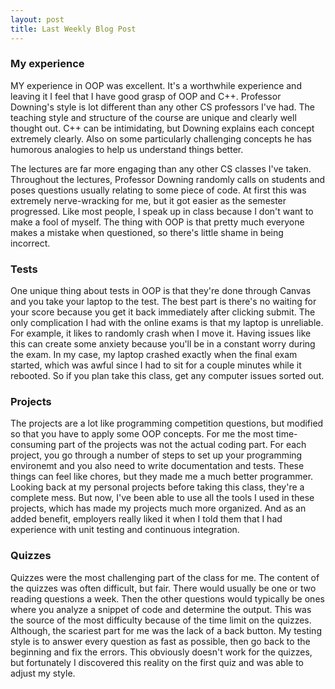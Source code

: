 ```yaml
---
layout: post
title: Last Weekly Blog Post
---
```


### My experience
MY experience in OOP was excellent. It's a worthwhile experience and leaving it I feel that I have good grasp of OOP and C++. Professor Downing's style is lot different than any other CS professors I've had. The teaching style and structure of the course are unique and clearly well thought out. C++ can be intimidating, but Downing explains each concept extremely clearly. Also on some particularly challenging concepts he has humorous analogies to help us understand things better. 

The lectures are far more engaging than any other CS classes I've taken. Throughout the lectures, Professor Downing randomly calls on students and poses questions usually relating to some piece of code. At first this was extremely nerve-wracking for me, but it got easier as the semester progressed. Like most people, I speak up in class because I don't want to make a fool of myself. The thing with OOP is that pretty much everyone makes a mistake when questioned, so there's little shame in being incorrect. 

### Tests
One unique thing about tests in OOP is that they're done through Canvas and you take your laptop to the test. The best part is there's no waiting for your score because you get it back immediately after clicking submit. The only complication I had with the online exams is that my laptop is unreliable. For example, it likes to randomly crash when I move it. Having issues like this can create some anxiety because you'll be in a constant worry during the exam. In my case, my laptop crashed exactly when the final exam started, which was awful since I had to sit for a couple minutes while it rebooted. So if you plan take this class, get any computer issues sorted out. 

### Projects
The projects are a lot like programming competition questions, but modified so that you have to apply some OOP concepts. For me the most time-consuming part of the projects was not the actual coding part. For each project, you go through a number of steps to set up your programming environemt and you also need to write documentation and tests. These things can feel like chores, but they made me a much better programmer. Looking back at my personal projects before taking this class, they're a complete mess. But now, I've been able to use all the tools I used in these projects, which has made my projects much more organized. And as an added benefit, employers really liked it when I told them that I had experience with unit testing and continuous integration. 

### Quizzes
Quizzes were the most challenging part of the class for me. The content of the quizzes was often difficult, but fair. There would usually be one or two reading questions a week. Then the other questions would typically be ones where you analyze a snippet of code and determine the output. This was the source of the most difficulty because of the time limit on the quizzes. Although, the scariest part for me was the lack of a back button. My testing style is to answer every question as fast as possible, then go back to the beginning and fix the errors. This obviously doesn't work for the quizzes, but fortunately I discovered this reality on the first quiz and was able to adjust my style. 
